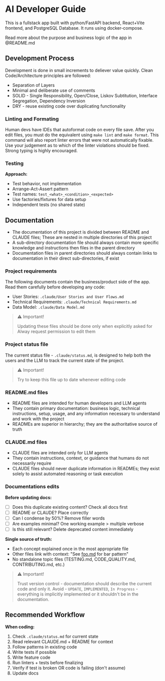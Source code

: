 # AI Developer Guide
This is a fullstack app built with python/FastAPI backend, React+Vite frontend, and PostgreSQL Database.
It runs using docker-compose.

Read more about the purpose and business logic of the app in @README.md

## Development Process
Development is done in small increments to deliever value quickly.
Clean Code/Architecture principles are followed:
- Separation of Layers
- Minimal and deliberate use of comments
- SOLID - Single Responsibility, Open/Close, Liskov Subtitution, Interface Segregation, Dependency Inversion
- DRY - reuse existing code over duplicating functionality

### Linting and Formating
Human devs have IDEs that autoformat code on every file save. After you edit files, you must do the equivalent using `make lint` and `make format`.
This command will also report linter errors that were not automatically fixable. Use your judgement as to which of the linter violations should be fixed.
Strong typing is highly encouraged.

### Testing
**Approach:**
- Test behavior, not implementation
- Arrange-Act-Assert pattern
- Test names: `test_<what>_<condition>_<expected>`
- Use factories/fixtures for data setup
- Independent tests (no shared state)


## Documentation
- The documentation of this project is divided between README and CLAUDE files; These are nested in multiple directories of this project
- A sub-directory documentation file should always contain more specific knowledge and instructions then files in the parent directory
- Documentation files in parent directories should always contain links to documentation in their direct sub-directories, if exist

### Project requirements
The following documents contain the business/product side of the app.
Read them carefully before developing any code:
- User Stories: `.claude/User Stories and User Flows.md`
- Technical Requirements: `.claude/Technical Requirements.md`
- Data Model: `.claude/Data Model.md`

> ⚠️ Important!
>
> Updating these files should be done only when explicitly asked for
> Alway request permission to edit them

### Project status file
The current status file - `.claude/status.md`, is designed to help both the users and the LLM to track the current state of the project.

> ⚠️ Important!
>
> Try to keep this file up to date whenever editing code

### README.md files
- README files are intended for human developers and LLM agents
- They contain primary documentation: business logic, technical instructions, setup, usage, and any information necessary to understand and work with the project
- READMEs are superior in hierarchy; they are the authoritative source of truth

### CLAUDE.md files
- CLAUDE files are intended only for LLM agents
- They contain instructions, context, or guidance that humans do not necessarily require
- CLAUDE files should never duplicate information in READMEs; they exist solely to assist automated reasoning or task execution

### Documentations edits
**Before updating docs:**
- [ ] Does this duplicate existing content? Check all docs first
- [ ] README or CLAUDE? Place correctly
- [ ] Can I condense by 50%? Remove filler words
- [ ] Are examples minimal? One working example > multiple verbose
- [ ] Is this still relevant? Delete deprecated content immediately

**Single source of truth:**
- Each concept explained once in the most appropriate file
- Other files link with context: "See [foo.md](foo.md) for bar pattern"
- No standalone topic files (TESTING.md, CODE_QUALITY.md, CONTRIBUTING.md, etc.)

> ⚠️ Important!
>
> Trust version control - documentation should describe the current code and only it.
> Avoid - `UPDATE`, `IMPLEMENTED`, `In Progress` - everything is implicitly implemented or it shouldn't be in the documentation.

## Recommended Workflow

**When coding:**
1. Check `.claude/status.md` for current state
2. Read relevant CLAUDE.md + README for context
3. Follow patterns in existing code
4. Write tests if possible
5. Write feature code
6. Run linters + tests before finalizing
7. Verify if test is broken OR code is failing (don't assume)
7. Update docs
